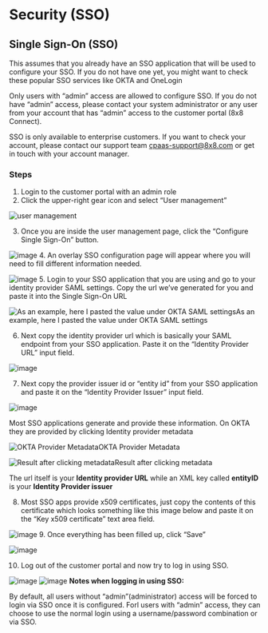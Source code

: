 # Security (SSO)

## Single Sign-On (SSO)

This assumes that you already have an SSO application that will be used to configure your SSO. If you do not have one yet, you might want to check these popular SSO services like OKTA and OneLogin

Only users with “admin” access are allowed to configure SSO. If you do not have “admin” access, please contact your system administrator or any user from your account that has “admin” access to the customer portal (8x8 Connect).

SSO is only available to enterprise customers. If you want to check your account, please contact our support team [cpaas-support@8x8.com](mailto:cpaas-support@8x8.com) or get in touch with your account manager.

### Steps

1. Login to the customer portal with an admin role
2. Click the upper-right gear icon and select “User management”

![user management](../images/16dee2b-user_management.png)

3. Once you are inside the user management page, click the “Configure Single Sign-On” button.

![image](../images/5550d7f-image.png)
4. An overlay SSO configuration page will appear where you will need to fill different information needed.

![image](../images/c69c76a-image.png)
5. Login to your SSO application that you are using and go to your identity provider SAML settings. Copy the url we’ve generated for you and paste it into the Single Sign-On URL

![As an example, here I pasted the value under OKTA SAML settings](../images/b27d35a-image.png)As an example, here I pasted the value under OKTA SAML settings

6. Next copy the identity provider url which is basically your SAML endpoint from your SSO application. Paste it on the “Identity Provider URL” input field.

![image](../images/c8582f3-image.png)

7. Next copy the provider issuer id or “entity id” from your SSO application and paste it on the “Identity Provider Issuer” input field.

![image](../images/a7ca0ec-image.png)

Most SSO applications generate and provide these information. On OKTA they are provided by clicking Identity provider metadata

![OKTA Provider Metadata](../images/f1bf01d-image.png)OKTA Provider Metadata

![Result after clicking metadata](../images/0f1e4e9-image.png)Result after clicking metadata

The url itself is your **Identity provider URL** while an XML key called **entityID** is your **Identity Provider issuer**

8. Most SSO apps provide x509 certificates, just copy the contents of this certificate which looks something like this image below and paste it on the “Key x509 certificate” text area field.

![image](../images/47302e9-image.png)
9. Once everything has been filled up, click “Save”

![image](../images/70fcf0c-image.png)

10. Log out of the customer portal and now try to log in using SSO.

![image](../images/89a5a75-screenshot-connect.8x8.com-2024.02.27-10_31_37.png)
![image](../images/f90b6cf-screenshot-connect.8x8.com-2024.02.27-10_32_32.png)
**Notes when logging in using SSO:**

By default, all users without “admin”(administrator) access will be forced to login via SSO once it is configured. Forl users with “admin” access, they can choose to use the normal login using a username/password combination or via SSO.
